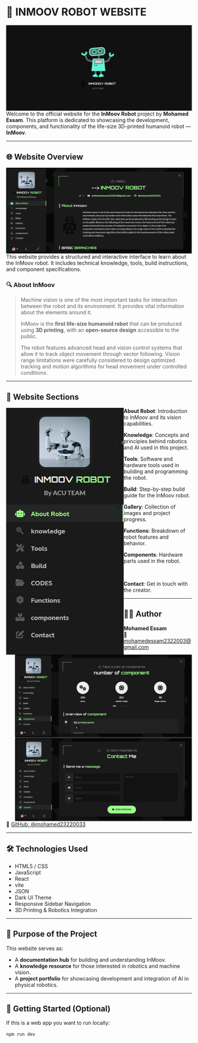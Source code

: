 # 🤖 INMOOV ROBOT WEBSITE
<p><img align="left" src="https://github.com/mohamed23220033/INMOOVV/blob/main/Capture2.PNG" alt="mohamed23220033" /></p>


Welcome to the official website for the **InMoov Robot** project by **Mohamed Essam**. This platform is dedicated to showcasing the development, components, and functionality of the life-size 3D-printed humanoid robot — **InMoov**.

---

## 🌐 Website Overview
<p><img align="left" src="https://github.com/mohamed23220033/INMOOVV/blob/main/Capture.PNG" alt="mohamed23220033" /></p>

This website provides a structured and interactive interface to learn about the InMoov robot. It includes technical knowledge, tools, build instructions, and component specifications.

### 🔍 About InMoov

> Machine vision is one of the most important tasks for interaction between the robot and its environment. It provides vital information about the elements around it.  
>  
> InMoov is the **first life-size humanoid robot** that can be produced using **3D printing**, with an **open-source design** accessible to the public.  
>  
> The robot features advanced head and vision control systems that allow it to track object movement through vector following. Vision range limitations were carefully considered to design optimized tracking and motion algorithms for head movement under controlled conditions.

---

## 📂 Website Sections
<p><img align="left" src="https://github.com/mohamed23220033/INMOOVV/blob/main/Capture60.PNG" alt="mohamed23220033" /></p>


- **About Robot**: Introduction to InMoov and its vision capabilities.
- **Knowledge**: Concepts and principles behind robotics and AI used in this project.
- **Tools**: Software and hardware tools used in building and programming the robot.
- **Build**: Step-by-step build guide for the InMoov robot.
- **Gallery**: Collection of images and project progress.
- **Functions**: Breakdown of robot features and behavior.
- **Components**: Hardware parts used in the robot.
- <p><img align="left" src="https://github.com/mohamed23220033/INMOOVV/blob/main/Capture20.PNG" alt="mohamed23220033" /></p>

- **Contact**: Get in touch with the creator.
  <p><img align="left" src="https://github.com/mohamed23220033/INMOOVV/blob/main/Capture10.PNG" alt="mohamed23220033" /></p>

---

## 👨‍💻 Author

**Mohamed Essam**  
📧 [mohamedessam2322003@gmail.com](mailto:mohamedessam2322003@gmail.com)  
🐙 [GitHub: @mohamed23220033](https://github.com/mohamed23220033)

---

## 🛠️ Technologies Used

- HTML5 / CSS
- JavaScript
- React
- vite
- JSON
- Dark UI Theme
- Responsive Sidebar Navigation
- 3D Printing & Robotics Integration

---

## 🧠 Purpose of the Project

This website serves as:
- A **documentation hub** for building and understanding InMoov.
- A **knowledge resource** for those interested in robotics and machine vision.
- A **project portfolio** for showcasing development and integration of AI in physical robotics.

---

## 🚀 Getting Started (Optional)

If this is a web app you want to run locally:

```bash
npm run dev

